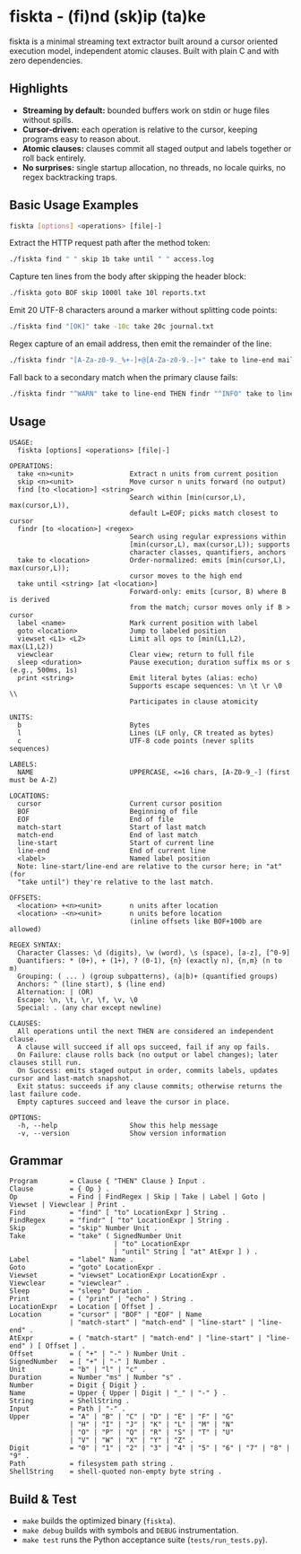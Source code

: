 # fiskta - (fi)nd (sk)ip (ta)ke

fiskta is a minimal streaming text extractor built around a cursor oriented execution model, independent atomic clauses. Built with plain C and with zero dependencies.

## Highlights
- **Streaming by default:** bounded buffers work on stdin or huge files without spills.
- **Cursor-driven:** each operation is relative to the cursor, keeping programs easy to reason about.
- **Atomic clauses:** clauses commit all staged output and labels together or roll back entirely.
- **No surprises:** single startup allocation, no threads, no locale quirks, no regex backtracking traps.

## Basic Usage Examples

```bash
fiskta [options] <operations> [file|-]
```

Extract the HTTP request path after the method token:
```bash
./fiskta find " " skip 1b take until " " access.log
```
Capture ten lines from the body after skipping the header block:
```bash
./fiskta goto BOF skip 1000l take 10l reports.txt
```
Emit 20 UTF-8 characters around a marker without splitting code points:
```bash
./fiskta find "[OK]" take -10c take 20c journal.txt
```
Regex capture of an email address, then emit the remainder of the line:
```bash
./fiskta findr "[A-Za-z0-9._%+-]+@[A-Za-z0-9.-]+" take to line-end mailboxes.txt
```
Fall back to a secondary match when the primary clause fails:
```bash
./fiskta findr "^WARN" take to line-end THEN findr "^INFO" take to line-end service.log
```

## Usage

```
USAGE:
  fiskta [options] <operations> [file|-]

OPERATIONS:
  take <n><unit>              Extract n units from current position
  skip <n><unit>              Move cursor n units forward (no output)
  find [to <location>] <string>
                              Search within [min(cursor,L), max(cursor,L)),
                              default L=EOF; picks match closest to cursor
  findr [to <location>] <regex>
                              Search using regular expressions within
                              [min(cursor,L), max(cursor,L)); supports
                              character classes, quantifiers, anchors
  take to <location>          Order-normalized: emits [min(cursor,L), max(cursor,L));
                              cursor moves to the high end
  take until <string> [at <location>]
                              Forward-only: emits [cursor, B) where B is derived
                              from the match; cursor moves only if B > cursor
  label <name>                Mark current position with label
  goto <location>             Jump to labeled position
  viewset <L1> <L2>           Limit all ops to [min(L1,L2), max(L1,L2))
  viewclear                   Clear view; return to full file
  sleep <duration>            Pause execution; duration suffix ms or s (e.g., 500ms, 1s)
  print <string>              Emit literal bytes (alias: echo)
                              Supports escape sequences: \n \t \r \0 \\
                              Participates in clause atomicity

UNITS:
  b                           Bytes
  l                           Lines (LF only, CR treated as bytes)
  c                           UTF-8 code points (never splits sequences)

LABELS:
  NAME                        UPPERCASE, <=16 chars, [A-Z0-9_-] (first must be A-Z)

LOCATIONS:
  cursor                      Current cursor position
  BOF                         Beginning of file
  EOF                         End of file
  match-start                 Start of last match
  match-end                   End of last match
  line-start                  Start of current line
  line-end                    End of current line
  <label>                     Named label position
  Note: line-start/line-end are relative to the cursor here; in "at" (for
  "take until") they're relative to the last match.

OFFSETS:
  <location> +<n><unit>       n units after location
  <location> -<n><unit>       n units before location
                              (inline offsets like BOF+100b are allowed)

REGEX SYNTAX:
  Character Classes: \d (digits), \w (word), \s (space), [a-z], [^0-9]
  Quantifiers: * (0+), + (1+), ? (0-1), {n} (exactly n), {n,m} (n to m)
  Grouping: ( ... ) (group subpatterns), (a|b)+ (quantified groups)
  Anchors: ^ (line start), $ (line end)
  Alternation: | (OR)
  Escape: \n, \t, \r, \f, \v, \0
  Special: . (any char except newline)

CLAUSES:
  All operations until the next THEN are considered an independent clause.
  A clause will succeed if all ops succeed, fail if any op fails.
  On Failure: clause rolls back (no output or label changes); later clauses still run.
  On Success: emits staged output in order, commits labels, updates cursor and last-match snapshot.
  Exit status: succeeds if any clause commits; otherwise returns the last failure code.
  Empty captures succeed and leave the cursor in place.

OPTIONS:
  -h, --help                  Show this help message
  -v, --version               Show version information
```

## Grammar
```
Program        = Clause { "THEN" Clause } Input .
Clause         = { Op } .
Op             = Find | FindRegex | Skip | Take | Label | Goto | Viewset | Viewclear | Print .
Find           = "find" [ "to" LocationExpr ] String .
FindRegex      = "findr" [ "to" LocationExpr ] String .
Skip           = "skip" Number Unit .
Take           = "take" ( SignedNumber Unit
                          | "to" LocationExpr
                          | "until" String [ "at" AtExpr ] ) .
Label          = "label" Name .
Goto           = "goto" LocationExpr .
Viewset        = "viewset" LocationExpr LocationExpr .
Viewclear      = "viewclear" .
Sleep          = "sleep" Duration .
Print          = ( "print" | "echo" ) String .
LocationExpr   = Location [ Offset ] .
Location       = "cursor" | "BOF" | "EOF" | Name
               | "match-start" | "match-end" | "line-start" | "line-end" .
AtExpr         = ( "match-start" | "match-end" | "line-start" | "line-end" ) [ Offset ] .
Offset         = ( "+" | "-" ) Number Unit .
SignedNumber   = [ "+" | "-" ] Number .
Unit           = "b" | "l" | "c" .
Duration       = Number "ms" | Number "s" .
Number         = Digit { Digit } .
Name           = Upper { Upper | Digit | "_" | "-" } .
String         = ShellString .
Input          = Path | "-" .
Upper          = "A" | "B" | "C" | "D" | "E" | "F" | "G"
               | "H" | "I" | "J" | "K" | "L" | "M" | "N"
               | "O" | "P" | "Q" | "R" | "S" | "T" | "U"
               | "V" | "W" | "X" | "Y" | "Z" .
Digit          = "0" | "1" | "2" | "3" | "4" | "5" | "6" | "7" | "8" | "9" .
Path           = filesystem path string .
ShellString    = shell-quoted non-empty byte string .
```

## Build & Test
- `make` builds the optimized binary (`fiskta`).
- `make debug` builds with symbols and `DEBUG` instrumentation.
- `make test` runs the Python acceptance suite (`tests/run_tests.py`).
